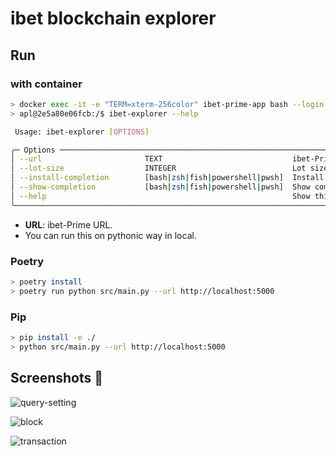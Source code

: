 # ibet blockchain explorer

## Run

### with container

```bash
> docker exec -it -e "TERM=xterm-256color" ibet-prime-app bash --login
> apl@2e5a80e06fcb:/$ ibet-explorer --help

 Usage: ibet-explorer [OPTIONS]

╭─ Options ────────────────────────────────────────────────────────────────────────────────────────────────────────────────────────────────────────────────────────────────────────────────────────────────────╮
│ --url                       TEXT                             ibet-Prime server URL to connect [default: http://localhost:5000]                                                                               │
│ --lot-size                  INTEGER                          Lot size to fetch Block Data list [default: 100]                                                                                                │
│ --install-completion        [bash|zsh|fish|powershell|pwsh]  Install completion for the specified shell. [default: None]                                                                                     │
│ --show-completion           [bash|zsh|fish|powershell|pwsh]  Show completion for the specified shell, to copy it or customize the installation. [default: None]                                              │
│ --help                                                       Show this message and exit.                                                                                                                     │
╰──────────────────────────────────────────────────────────────────────────────────────────────────────────────────────────────────────────────────────────────────────────────────────────────────────────────╯
```

- **URL**: ibet-Prime URL.
- You can run this on pythonic way in local.

### Poetry
```bash
> poetry install
> poetry run python src/main.py --url http://localhost:5000
```

### Pip
```bash
> pip install -e ./
> python src/main.py --url http://localhost:5000
```

## Screenshots 👀

![query-setting](https://user-images.githubusercontent.com/15183665/222354993-0c11eedc-fb22-472a-8c9f-f9bc8be4d173.png)

![block](https://user-images.githubusercontent.com/15183665/222355008-0c893524-2a80-4975-9c44-537649b11fc7.png)

![transaction](https://user-images.githubusercontent.com/15183665/222355025-24b72685-8d27-48e5-9ea1-b265c4365629.png)

